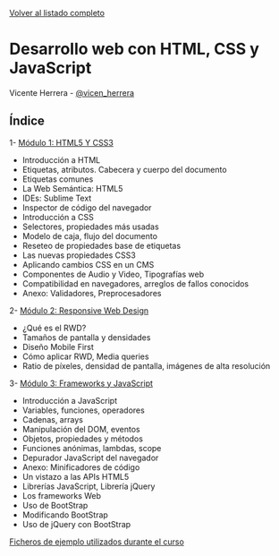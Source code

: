 [Volver al listado completo](../)

# Desarrollo web con HTML, CSS y JavaScript

Vicente Herrera - [@vicen_herrera](https://twitter.com/vicen_herrera)

## Índice
 

1- [Módulo 1: HTML5 Y CSS3](./modulo1.md)
  * Introducción a HTML
  * Etiquetas, atributos. Cabecera y cuerpo del documento
  * Etiquetas comunes
  * La Web Semántica: HTML5
  * IDEs: Sublime Text
  * Inspector de código del navegador
  * Introducción a CSS
  * Selectores, propiedades más usadas
  * Modelo de caja, flujo del documento
  * Reseteo de propiedades base de etiquetas
  * Las nuevas propiedades CSS3
  * Aplicando cambios CSS en un CMS
  * Componentes de Audio y Video, Tipografías web
  * Compatibilidad en navegadores, arreglos de fallos conocidos
  * Anexo: Validadores, Preprocesadores

2- [Módulo 2: Responsive Web Design](./modulo2.md)

  * ¿Qué es el RWD?
  * Tamaños de pantalla y densidades
  * Diseño Mobile First
  * Cómo aplicar RWD, Media queries
  * Ratio de píxeles, densidad de pantalla, imágenes de alta resolución  

  
3- [Módulo 3: Frameworks y JavaScript](./web/modulo3.md)

  * Introducción a JavaScript
  * Variables, funciones, operadores
  * Cadenas, arrays
  * Manipulación del DOM, eventos
  * Objetos, propiedades y métodos
  * Funciones anónimas, lambdas, scope
  * Depurador JavaScript del navegador
  * Anexo: Minificadores de código
  * Un vistazo a las APIs HTML5
  * Librerías JavaScript, Librería jQuery
  * Los frameworks Web
  * Uso de BootStrap
  * Modificando BootStrap
  * Uso de jQuery con BootStrap


[Ficheros de ejemplo utilizados durante el curso](./web/ejemplos_curso.zip)

